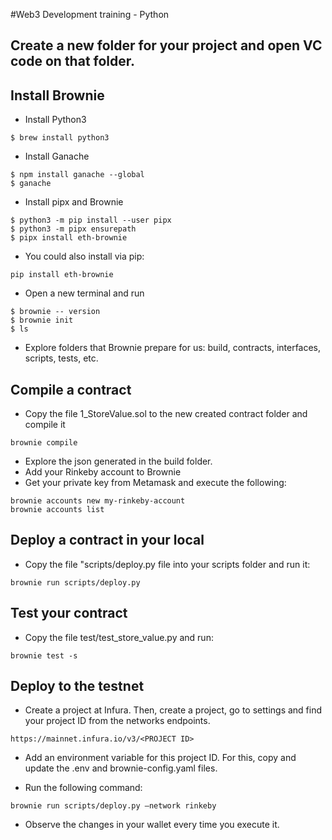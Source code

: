#Web3 Development training - Python
 

## Create a new folder for your project and open VC code on that folder.

## Install Brownie

- Install Python3

```
$ brew install python3
```

- Install Ganache

```
$ npm install ganache --global
$ ganache
```

- Install pipx and Brownie

```
$ python3 -m pip install --user pipx
$ python3 -m pipx ensurepath 
$ pipx install eth-brownie
```

- You could also install via pip:

```
pip install eth-brownie
```

- Open a new terminal and run

```
$ brownie -- version
$ brownie init
$ ls
```

- Explore folders that Brownie prepare for us: build, contracts, interfaces, scripts, tests, etc.

## Compile a contract

- Copy the file 1_StoreValue.sol to the new created contract folder and compile it

```
brownie compile
```

- Explore the json generated in the build folder.
- Add your Rinkeby account to Brownie
- Get your private key from Metamask and execute the following:

```
brownie accounts new my-rinkeby-account
brownie accounts list
```

## Deploy a contract in your local

- Copy the file "scripts/deploy.py file into your scripts folder and run it:

```
brownie run scripts/deploy.py
```

## Test your contract

- Copy the file test/test_store_value.py and run:

```
brownie test -s
```

## Deploy to the testnet

- Create a project at Infura. Then, create a project, go to settings and find your project ID from the networks endpoints.

```
https://mainnet.infura.io/v3/<PROJECT ID>
```

- Add an environment variable for this project ID. For this, copy and update the .env and brownie-config.yaml files.

- Run the following command:

```
brownie run scripts/deploy.py —network rinkeby
```

- Observe the changes in your wallet every time you execute it.
